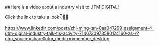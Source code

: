 ##Here is a video about a industry visit to UTM DIGITAL!

Click the link to take a look👇🐻‍❄️

https://www.linkedin.com/posts/zhi-ming-tan-0aa047299_assignment-4-utm-digital-industry-talk-tis-activity-7146730973580124160-zs-v?utm_source=share&utm_medium=member_desktop


